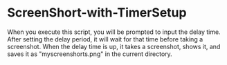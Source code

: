 # ScreenShort-with-TimerSetup
When you execute this script, you will be prompted to input the delay time. After setting the delay period, it will wait for that time before taking a screenshot. When the delay time is up, it takes a screenshot, shows it, and saves it as "myscreenshorts.png" in the current directory.
